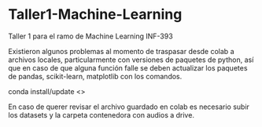 # Taller1-Machine-Learning
Taller 1 para el ramo de Machine Learning INF-393

Existieron algunos problemas al momento de traspasar desde colab a archivos locales, particularmente con versiones de paquetes de python, así que en caso de que alguna función falle se deben actualizar los paquetes de pandas, scikit-learn, matplotlib con los comandos.

conda install/update <<paquete>>

En caso de querer revisar el archivo guardado en colab es necesario subir los datasets y la carpeta contenedora con audios a drive.
